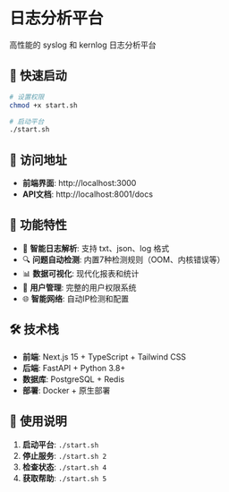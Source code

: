 # 日志分析平台

高性能的 syslog 和 kernlog 日志分析平台

## 🚀 快速启动

```bash
# 设置权限
chmod +x start.sh

# 启动平台
./start.sh
```

## 📱 访问地址

- **前端界面**: http://localhost:3000
- **API文档**: http://localhost:8001/docs

## 🔧 功能特性

- 📁 **智能日志解析**: 支持 txt、json、log 格式
- 🔍 **问题自动检测**: 内置7种检测规则（OOM、内核错误等）
- 📊 **数据可视化**: 现代化报表和统计
- 👥 **用户管理**: 完整的用户权限系统
- 🌐 **智能网络**: 自动IP检测和配置

## 🛠️ 技术栈

- **前端**: Next.js 15 + TypeScript + Tailwind CSS
- **后端**: FastAPI + Python 3.8+
- **数据库**: PostgreSQL + Redis
- **部署**: Docker + 原生部署

## 📝 使用说明

1. **启动平台**: `./start.sh`
2. **停止服务**: `./start.sh 2`
3. **检查状态**: `./start.sh 4`
4. **获取帮助**: `./start.sh 5` 